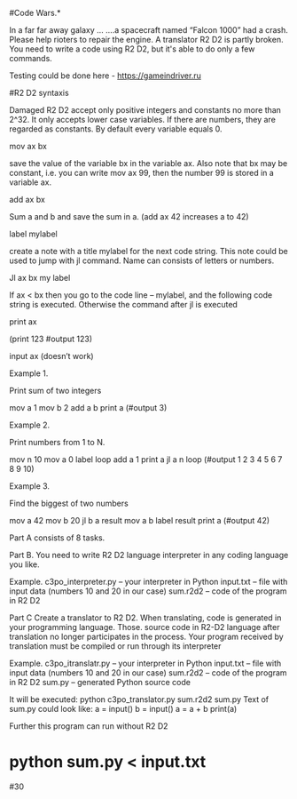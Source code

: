 #Code Wars.*

 In a far far away galaxy …
….a spacecraft named “Falcon 1000” had a crash. Please help rioters to repair the engine. A translator  R2 D2 is partly broken. You need to write a code using 
R2 D2, but it's able to do only a few commands.

Testing could be done here - https://gameindriver.ru


#R2 D2 syntaxis 

Damaged R2 D2 accept only positive integers and constants no more than 2^32. It only accepts lower case variables. If there are numbers, they are regarded as constants. By default every variable equals 0.

mov ax bx 

save the value of the variable bx in the variable ax. Also note that bx may be
constant, i.e. you can write mov ax 99, then the number 99 is stored in a variable ax.

add ax bx 

Sum a and b and save the sum in a. (add ax 42 increases a to 42)

label mylabel

create a note with a title mylabel for the next code string. This note could be used to jump with jl command. Name can consists of letters or numbers.

Jl ax bx my label

​If ax < bx then you go to the code line – mylabel, and the following code string is executed. Otherwise the command after jl is executed

print ax

(print 123 #output 123)

input ax
(doesn’t work)

Example 1.

Print sum of two integers

mov a 1
mov b 2
add a b 
print a 
(#output 3)

Example 2. 

Print numbers from 1 to N.

mov n 10
mov a 0
label loop
add a 1
print a
jl a n loop 
(#output 1 2 3 4 5 6 7 8 9 10)

Example 3. 

Find the biggest of two numbers

mov a 42
mov b 20
jl b a result
mov a b
label result
print a 
(#output 42)

Part A consists of 8 tasks.

Part B.
You need to write R2 D2 language interpreter in any coding language you like.

Example.
c3po_interpreter.py – your interpreter in Python
input.txt – file with input data (numbers 10 and 20 in our case)
sum.r2d2 – code of the program in R2 D2


Part C
Create a translator to R2 D2. 
When translating, code is generated in your programming language. Those. source code in R2-D2 language after translation no longer participates in the process. Your program received by translation must be compiled or run through its interpreter

Example.
c3po_itranslatr.py – your interpreter in Python
input.txt – file with input data (numbers 10 and 20 in our case)
sum.r2d2 – code of the program in R2 D2
sum.py – generated Python source code


It will be executed:
python c3po_translator.py sum.r2d2 sum.py
Text of sum.py could look like:
a = input()
b = input()
a = a + b
print(a)

Further this program can run without R2 D2
# python sum.py < input.txt
#30
